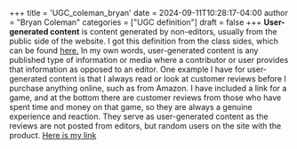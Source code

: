 +++
title = 'UGC_coleman_bryan'
date = 2024-09-11T10:28:17-04:00
author = "Bryan Coleman"
categories = ["UGC definition"]
draft = false
+++
**User-generated content** is content generated by non-editors, usually from the public side of the website. I got this definition from the class sides, which can be found [here.](https://spencergreenhalgh.com/_302_2024_w3_c1.html#14)
In my own words, user-generated content is any published type of information or media where a contributor or user provides that information as opposed to an editor.
One example I have for user-generated content is that I always read or look at customer reviews before I purchase anything online, such as from Amazon. I have included a link for a game, and at the bottom there are customer reviews from those who have spent time and money on that game, so they are always a genuine experience and reaction. They serve as user-generated content as the reviews are not posted from editors, but random users on the site with the product.
[Here is my link](https://www.amazon.com/Madden-NFL-25-Xbox-X/dp/B0D3P4HV27/ref=asc_df_B0D3P4HV27/?tag=hyprod-20&linkCode=df0&hvadid=692875362841&hvpos=&hvnetw=g&hvrand=10801584644197785728&hvpone=&hvptwo=&hvqmt=&hvdev=c&hvdvcmdl=&hvlocint=&hvlocphy=9014318&hvtargid=pla-2281435179018&mcid=a6d91713b6643d728a5d3818896c8d86&hvocijid=10801584644197785728-B0D3P4HV27-&hvexpln=73&th=1)